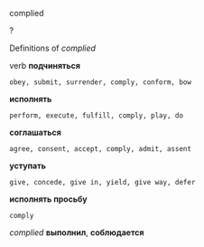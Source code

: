 complied

?


Definitions of _complied_

verb
**подчиняться**

    obey, submit, surrender, comply, conform, bow
**исполнять**

    perform, execute, fulfill, comply, play, do
**соглашаться**

    agree, consent, accept, comply, admit, assent
**уступать**

    give, concede, give in, yield, give way, defer
**исполнять просьбу**

    comply

_complied_
**выполнил**, **соблюдается**
